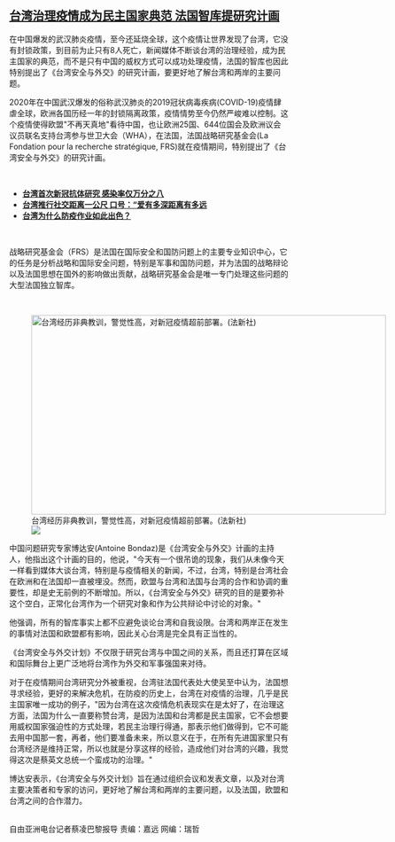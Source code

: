 <!--1612377964000-->
[台湾治理疫情成为民主国家典范  法国智库提研究计画](https://www.rfa.org/mandarin/yataibaodao/gangtai/cl-02032021131654.html)
------

<p>在中国爆发的武汉肺炎疫情，至今还延烧全球，这个疫情让世界发现了台湾，它没有封锁政策，到目前为止只有8人死亡，新闻媒体不断谈台湾的治理经验，成为民主国家的典范，而不是只有中国的威权方式可以成功处理疫情，法国的智库也因此特别提出了《台湾安全与外交》的研究计画，要更好地了解台湾和两岸的主要问题。</p><p>2020年在中国武汉爆发的俗称武汉肺炎的2019冠状病毒疾病(COVID-19)疫情肆虐全球，欧洲各国历经一年的封锁隔离政策，疫情情势至今仍然严峻难以控制。这个疫情使得欧盟"不再天真地"看待中国，也让欧洲25国、644位国会及欧洲议会议员联名支持台湾参与世卫大会（WHA），在法国，法国战略研究基金会(La Fondation pour la recherche stratégique, FRS)就在疫情期间，特别提出了《台湾安全与外交》的研究计画。</p><p><br/></p><ul><li><a href="https://www.rfa.org/mandarin/yataibaodao/gangtai/hx-08272020131549.html"><strong>台湾首次新冠抗体研究 感染率仅万分之八</strong></a></li><li><b><a class="external-link" href="http://www.rfa.org/mandarin/yataibaodao/gangtai/hcm2-03312020085711.html">台湾推行社交距离一公尺 口号：“爱有多深距离有多远</a></b></li><li><b><a class="external-link" href="http://www.rfa.org/mandarin/yataibaodao/gangtai/hx2-03122020124321.html">台湾为什么防疫作业如此出色？</a></b></li></ul><p><br/></p><p>战略研究基金会（FRS）是法国在国际安全和国防问题上的主要专业知识中心，它的任务是分析战略和国际安全问题，特别是军事和国防问题，并为法国的战略辩论以及法国思想在国外的影响做出贡献，战略研究基金会是唯一专门处理这些问题的大型法国独立智库。</p><p><br/></p><p><figure class="image-richtext image-inline captioned" style="width:640px;"><img alt="台湾经历非典教训，警觉性高，对新冠疫情超前部署。(法新社)" height="360" src="https://www.rfa.org/mandarin/yataibaodao/gangtai/cl-02032021131654.html/4.jpg/@@images/1fdc033d-e1fc-47ed-a0c2-bd8d887b07eb.jpeg" title="4.jpg" width="640"/><figcaption class="image-caption">台湾经历非典教训，警觉性高，对新冠疫情超前部署。(法新社)</figcaption><small></small><div id="zoomattribute"><a data-caption="台湾经历非典教训，警觉性高，对新冠疫情超前部署。(法新社)" data-fancybox="" href="https://www.rfa.org/mandarin/yataibaodao/gangtai/cl-02032021131654.html/4.jpg" id="single_image" title="台湾经历非典教训，警觉性高，对新冠疫情超前部署。(法新社)"><img src="/++plone++rfa-resources/img/icon-zoom.png"/></a></div></figure></p><p>中国问题研究专家博达安(Antoine Bondaz)是《台湾安全与外交》计画的主持人，他指出这个计画的目的，他说，"今天有一个很吊诡的现象，我们从未像今天一样看到媒体大谈台湾，特别是与疫情相关的新闻，不过，台湾，特别是台湾社会在欧洲和在法国却一直被埋没。然而，欧盟与台湾和法国与台湾的合作和协调的重要性，却是史无前例的不断增加。所以，《台湾安全与外交》研究的目的是要弥补这个空白，正常化台湾作为一个研究对象和作为公共辩论中讨论的对象。"</p><p>他强调，所有的智库事实上都不应避免谈论台湾和自我设限。台湾和两岸正在发生的事情对法国和欧盟都有影响，因此关心台湾是完全具有正当性的。</p><p>《台湾安全与外交计划》不仅限于研究台湾与中国之间的关系，而且还打算在区域和国际舞台上更广泛地将台湾作为外交和军事强国来对待。</p><p>对于在疫情期间台湾研究分外被重视，台湾驻法国代表处大使吴至中认为，法国想寻求经验，更好的来解决危机，在防疫的历史上，台湾在对疫情的治理，几乎是民主国家唯一成功的例子，"因为台湾在这次疫情危机表现实在是太好了，在治理这方面，法国为什么一直要称赞台湾，是因为法国和台湾都是民主国家，它不会想要用威权国家强迫性的方式处理，若民主治理行得通，那表示他们做得到，它不可能去用中国那一套，再者，他们要准备未来，所以意义在于，在所有先进国家里只有台湾经济是维持正常，所以也就是分享这样的经验，造成他们对台湾的兴趣，我觉得这次是蔡英文总统一个蛮成功的治理。"</p><p>博达安表示，《台湾安全与外交计划》旨在通过组织会议和发表文章，以及对台湾主要决策者和专家的访问，更好地了解台湾和两岸的主要问题，以及法国，欧盟和台湾之间的合作潜力。</p><p><br/>自由亚洲电台记者蔡凌巴黎报导 责编：嘉远 网编：瑞哲</p>
